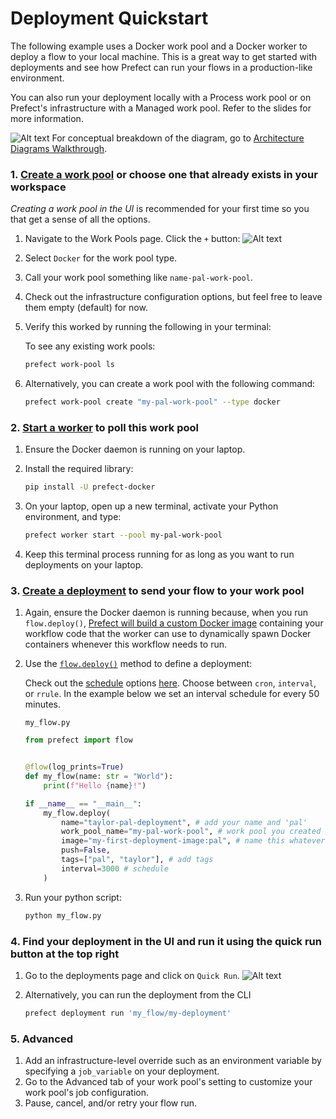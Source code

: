 # Deployment Quickstart

The following example uses a Docker work pool and a Docker worker to deploy a flow to your local machine. This is a great way to get started with deployments and see how Prefect can run your flows in a production-like environment.

You can also run your deployment locally with a Process work pool or on Prefect's infrastructure with a Managed work pool. Refer to the slides for more information.

![Alt text](images/main_diagram.png)
For conceptual breakdown of the diagram, go to [Architecture Diagrams Walkthrough](archetecture_diagrams_walkthrough.md).

### 1. [Create a work pool](https://docs.prefect.io/latest/tutorial/workers/#create-a-work-pool) or choose one that already exists in your workspace

_Creating a work pool in the UI_ is recommended for your first time so you that get a sense of all the options.

1. Navigate to the Work Pools page.
    Click the `+` button:
    ![Alt text](images/create_pool_plus_button.png)
2. Select `Docker` for the work pool type.
3. Call your work pool something like `name-pal-work-pool`.
4. Check out the infrastructure configuration options, but feel free to leave them empty (default) for now.
5. Verify this worked by running the following in your terminal:

    To see any existing work pools:

    ```bash
    prefect work-pool ls
    ```

6. Alternatively, you can create a work pool with the following command:

    ```bash
    prefect work-pool create "my-pal-work-pool" --type docker
    ```

### 2. [Start a worker](https://docs.prefect.io/latest/tutorial/workers/#start-a-worker) to poll this work pool

1. Ensure the Docker daemon is running on your laptop.

2. Install the required library:

    ```bash
    pip install -U prefect-docker
    ```

3. On your laptop, open up a new terminal, activate your Python environment, and type:

    ```bash
    prefect worker start --pool my-pal-work-pool
    ```

4. Keep this terminal process running for as long as you want to run deployments on your laptop.

### 3. [Create a deployment](https://docs.prefect.io/latest/tutorial/workers/#create-the-deployment) to send your flow to your work pool

1. Again, ensure the Docker daemon is running because, when you run `flow.deploy()`, [Prefect will build a custom Docker image](https://docs.prefect.io/latest/tutorial/workers/#create-the-deployment:~:text=Prefect%20will%20build%20a%20custom%20Docker%20image%20containing%20your%20workflow%20code%20that%20the%20worker%20can%20use%20to%20dynamically%20spawn%20Docker%20containers%20whenever%20this%20workflow%20needs%20to%20run.) containing your workflow code that the worker can use to dynamically spawn Docker containers whenever this workflow needs to run.

2. Use the [`flow.deploy()`](https://docs.prefect.io/latest/api-ref/prefect/flows/#prefect.flows.Flow.deploy) method to define a deployment:

    Check out the [schedule](https://docs.prefect.io/latest/concepts/schedules/) options [here](https://docs.prefect.io/latest/api-ref/prefect/flows/#prefect.flows.Flow.deploy). Choose between `cron`, `interval`, or `rrule`. In the example below we set an interval schedule for every 50 minutes.

    `my_flow.py`

    ```python title="my_flow.py"
    from prefect import flow


    @flow(log_prints=True)
    def my_flow(name: str = "World"):
        print(f"Hello {name}!")

    if __name__ == "__main__":
        my_flow.deploy(
            name="taylor-pal-deployment", # add your name and 'pal'
            work_pool_name="my-pal-work-pool", # work pool you created earlier
            image="my-first-deployment-image:pal", # name this whatever you like
            push=False,
            tags=["pal", "taylor"], # add tags
            interval=3000 # schedule
        )
    ```

3. Run your python script:

    ```bash
    python my_flow.py
    ```

### 4. Find your deployment in the UI and run it using the quick run button at the top right

1. Go to the deployments page and click on `Quick Run`.
    ![Alt text](images/quick_run_button.png)

2. Alternatively, you can run the deployment from the CLI

    ```bash
    prefect deployment run 'my_flow/my-deployment'
    ```

### 5. Advanced

1. Add an infrastructure-level override such as an environment variable by specifying a `job_variable` on your deployment.
2. Go to the Advanced tab of your work pool's setting to customize your work pool's job configuration.
3. Pause, cancel, and/or retry your flow run.
